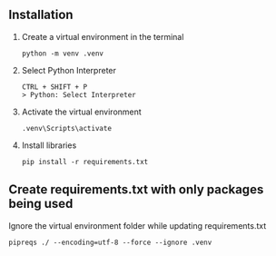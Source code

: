 ## **Installation**

1. Create a virtual environment in the terminal
    ````
    python -m venv .venv
    ````

2. Select Python Interpreter
    ````
    CTRL + SHIFT + P
    > Python: Select Interpreter
    ````

3. Activate the virtual environment
    ````
    .venv\Scripts\activate
    ````

4. Install libraries
    ````
    pip install -r requirements.txt
    ````


## **Create requirements.txt with only packages being used**
 Ignore the virtual environment folder while updating requirements.txt
 
    
    pipreqs ./ --encoding=utf-8 --force --ignore .venv
    
